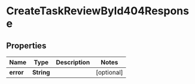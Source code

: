 

# CreateTaskReviewById404Response


## Properties

| Name | Type | Description | Notes |
|------------ | ------------- | ------------- | -------------|
|**error** | **String** |  |  [optional] |



